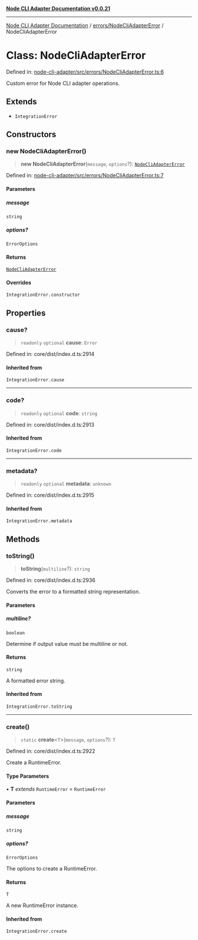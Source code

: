 [**Node CLI Adapter Documentation v0.0.21**](../../../README.md)

***

[Node CLI Adapter Documentation](../../../modules.md) / [errors/NodeCliAdapterError](../README.md) / NodeCliAdapterError

# Class: NodeCliAdapterError

Defined in: [node-cli-adapter/src/errors/NodeCliAdapterError.ts:6](https://github.com/stonemjs/node-cli-adapter/blob/864b503e06a40512b872ced9446e09ca39f76729/src/errors/NodeCliAdapterError.ts#L6)

Custom error for Node CLI adapter operations.

## Extends

- `IntegrationError`

## Constructors

### new NodeCliAdapterError()

> **new NodeCliAdapterError**(`message`, `options`?): [`NodeCliAdapterError`](NodeCliAdapterError.md)

Defined in: [node-cli-adapter/src/errors/NodeCliAdapterError.ts:7](https://github.com/stonemjs/node-cli-adapter/blob/864b503e06a40512b872ced9446e09ca39f76729/src/errors/NodeCliAdapterError.ts#L7)

#### Parameters

##### message

`string`

##### options?

`ErrorOptions`

#### Returns

[`NodeCliAdapterError`](NodeCliAdapterError.md)

#### Overrides

`IntegrationError.constructor`

## Properties

### cause?

> `readonly` `optional` **cause**: `Error`

Defined in: core/dist/index.d.ts:2914

#### Inherited from

`IntegrationError.cause`

***

### code?

> `readonly` `optional` **code**: `string`

Defined in: core/dist/index.d.ts:2913

#### Inherited from

`IntegrationError.code`

***

### metadata?

> `readonly` `optional` **metadata**: `unknown`

Defined in: core/dist/index.d.ts:2915

#### Inherited from

`IntegrationError.metadata`

## Methods

### toString()

> **toString**(`multiline`?): `string`

Defined in: core/dist/index.d.ts:2936

Converts the error to a formatted string representation.

#### Parameters

##### multiline?

`boolean`

Determine if output value must be multiline or not.

#### Returns

`string`

A formatted error string.

#### Inherited from

`IntegrationError.toString`

***

### create()

> `static` **create**\<`T`\>(`message`, `options`?): `T`

Defined in: core/dist/index.d.ts:2922

Create a RuntimeError.

#### Type Parameters

• **T** *extends* `RuntimeError` = `RuntimeError`

#### Parameters

##### message

`string`

##### options?

`ErrorOptions`

The options to create a RuntimeError.

#### Returns

`T`

A new RuntimeError instance.

#### Inherited from

`IntegrationError.create`
